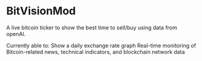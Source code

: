 # BitVisionMod

A live bitcoin ticker to show the best time to sell/buy using data from openAI.


Currently able to:
Show a daily exchange rate graph
Real-time monitoring of Bitcoin-related news, technical indicators, and blockchain network data
